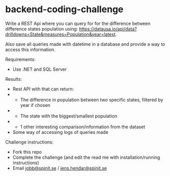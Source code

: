 # backend-coding-challenge

Write a REST Api where you can query for for the difference between difference states population using: https://datausa.io/api/data?drilldowns=State&measures=Population&year=latest.

Also save all queries made with datetime in a database and provide a way to access this information.

Requirements:
- Use .NET and SQL Server



Results:
- Rest API with that can return:
- - The difference in population between two specific states, filtered by year if chosen
- - The state with the biggest/smallest population
- - 1 other interesting comparison/information from the dataset 
- Some way of accessing logs of queries made


Challenge instructions:
- Fork this repo
- Complete the challenge (and edit the read me with installation/running instructions)
- Email jobb@spinit.se / jens.hendar@spinit.se
